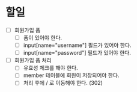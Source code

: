 # 할일
- [ ] 회원가입 폼
  - [ ] 폼이 있어야 한다.
  - [ ] input[name="username"] 필드가 있어야 한다.
  - [ ] input[name="password"] 필드가 있어야 한다.
- [ ] 회원가입 폼 처리
  - [ ] 유효성 체크를 해야 한다.
  - [ ] member 테이블에 회원이 저장되어야 한다.
  - [ ] 처리 후에 / 로 이동해야 한다. (302)